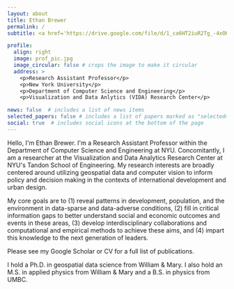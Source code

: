 ```yaml
---
layout: about
title: Ethan Brewer
permalink: /
subtitle: <a href='https://drive.google.com/file/d/1_ca6HT2iuR2Tg_-4xOKzQsNAj5jAClDF/view?usp=sharing'>CV</a>.

profile:
  align: right
  image: prof_pic.jpg
  image_circular: false # crops the image to make it circular
  address: >
    <p>Research Assistant Professor</p>
    <p>New York University</p>
    <p>Department of Computer Science and Engineering</p>
    <p>Visualization and Data Anlytics (VIDA) Research Center</p>

news: false  # includes a list of news items
selected_papers: false # includes a list of papers marked as "selected={true}"
social: true  # includes social icons at the bottom of the page
---
```

Hello, I'm Ethan Brewer. I'm a Research Assistant Professor within the Department of Computer Science and Engineering at NYU. Concomitantly, I am a researcher at the Visualization and Data Analytics Research Center at NYU's Tandon School of Engineering. My research interests are broadly centered around utilizing geospatial data and computer vision to inform policy and decision making in the contexts of international development and urban design.

My core goals are to 
(1) reveal patterns in development, population, and the environment in data-sparse and data-adverse conditions, 
(2) fill in critical information gaps to better understand social and economic outcomes and events in these areas,
(3) develop interdisciplinary collaborations and computational and empirical methods to achieve these aims, and
(4) impart this knowledge to the next generation of leaders.

Please see my Google Scholar or CV for a full list of publications.

I hold a Ph.D. in geospatial data science from William & Mary. I also hold an M.S. in applied physics from William & Mary and a B.S. in physics from UMBC.
